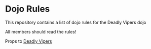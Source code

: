 Dojo Rules
==========

This repository contains a list of dojo rules for the Deadly Vipers dojo

All members should read the rules!

Props to [Deadly Vipers](https://github.com/deadlyvipers)
